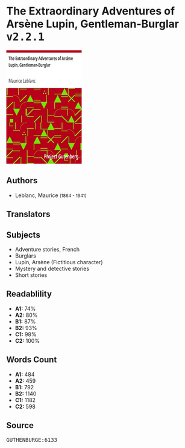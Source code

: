 # The Extraordinary Adventures of Arsène Lupin, Gentleman-Burglar <kbd>v2.2.1</kbd>

![](./cover.medium.jpg "")

## Authors


 - Leblanc, Maurice <small>(1864 - 1941)</small>

## Translators



## Subjects


 - Adventure stories, French
 - Burglars
 - Lupin, Arsène (Fictitious character)
 - Mystery and detective stories
 - Short stories

## Readablility


 - **A1:** 74%
 - **A2:** 80%
 - **B1:** 87%
 - **B2:** 93%
 - **C1:** 98%
 - **C2:** 100%

## Words Count


 - **A1:** 484
 - **A2:** 459
 - **B1:** 792
 - **B2:** 1140
 - **C1:** 1182
 - **C2:** 598

## Source


<kbd>GUTHENBURGE:6133</kbd>
